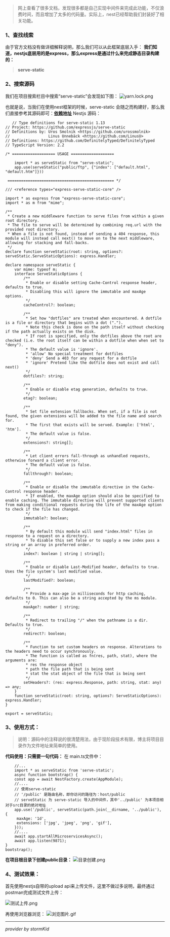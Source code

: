 > 网上查看了很多文档，发现很多都是自己实现中间件来完成此功能，不仅浪费时间，而且增加了太多的代码量。实际上，nest已经帮助我们封装好了相关功能。

### 1、查找线索
由于官方文档没有做详细解释说明，那么我们可以从此框架底层入手：
**我们知道，nestjs底层用的是express，那么express是通过什么来完成静态目录构建的：**
>**serve-static**

### 2、搜索源码
我们在项目搜索栏目中搜索“serve-static”会发现如下图：
![yarn.lock.png](https://upload-images.jianshu.io/upload_images/4253553-2009c02ddd20f1c8.png?imageMogr2/auto-orient/strip%7CimageView2/2/w/1240)

也就是说，当我们在使用nest框架的时候，serve-static 会随之而构建好，那么我们直接参考其源码即可：**[依赖地址](https://github.com/expressjs/serve-static)**
Nestjs 源码：
```@typescript
   // Type definitions for serve-static 1.13
// Project: https://github.com/expressjs/serve-static
// Definitions by: Uros Smolnik <https://github.com/urossmolnik>
//                 Linus Unnebäck <https://github.com/LinusU>
// Definitions: https://github.com/DefinitelyTyped/DefinitelyTyped
// TypeScript Version: 2.2

/* =================== USAGE ===================

    import * as serveStatic from "serve-static";
    app.use(serveStatic("public/ftp", {"index": ["default.html", "default.htm"]}))

 =============================================== */

/// <reference types="express-serve-static-core" />

import * as express from "express-serve-static-core";
import * as m from "mime";

/**
 * Create a new middleware function to serve files from within a given root directory.
 * The file to serve will be determined by combining req.url with the provided root directory.
 * When a file is not found, instead of sending a 404 response, this module will instead call next() to move on to the next middleware, allowing for stacking and fall-backs.
 */
declare function serveStatic(root: string, options?: serveStatic.ServeStaticOptions): express.Handler;

declare namespace serveStatic {
    var mime: typeof m;
    interface ServeStaticOptions {
        /**
         * Enable or disable setting Cache-Control response header, defaults to true. 
         * Disabling this will ignore the immutable and maxAge options.
         */
        cacheControl?: boolean;

        /**
         * Set how "dotfiles" are treated when encountered. A dotfile is a file or directory that begins with a dot (".").
         * Note this check is done on the path itself without checking if the path actually exists on the disk.
         * If root is specified, only the dotfiles above the root are checked (i.e. the root itself can be within a dotfile when when set to "deny").
         * The default value is 'ignore'.
         * 'allow' No special treatment for dotfiles
         * 'deny' Send a 403 for any request for a dotfile
         * 'ignore' Pretend like the dotfile does not exist and call next()
         */
        dotfiles?: string;

        /**
         * Enable or disable etag generation, defaults to true.
         */
        etag?: boolean;

        /**
         * Set file extension fallbacks. When set, if a file is not found, the given extensions will be added to the file name and search for.
         * The first that exists will be served. Example: ['html', 'htm'].
         * The default value is false.
         */
        extensions?: string[];

        /**
         * Let client errors fall-through as unhandled requests, otherwise forward a client error.
         * The default value is false.
         */
        fallthrough?: boolean;

        /**
         * Enable or disable the immutable directive in the Cache-Control response header.
         * If enabled, the maxAge option should also be specified to enable caching. The immutable directive will prevent supported clients from making conditional requests during the life of the maxAge option to check if the file has changed.
         */
        immutable?: boolean;

        /**
         * By default this module will send "index.html" files in response to a request on a directory.
         * To disable this set false or to supply a new index pass a string or an array in preferred order.
         */
        index?: boolean | string | string[];

        /**
         * Enable or disable Last-Modified header, defaults to true. Uses the file system's last modified value.
         */
        lastModified?: boolean;

        /**
         * Provide a max-age in milliseconds for http caching, defaults to 0. This can also be a string accepted by the ms module.
         */
        maxAge?: number | string;

        /**
         * Redirect to trailing "/" when the pathname is a dir. Defaults to true.
         */
        redirect?: boolean;

        /**
         * Function to set custom headers on response. Alterations to the headers need to occur synchronously.
         * The function is called as fn(res, path, stat), where the arguments are:
         * res the response object
         * path the file path that is being sent
         * stat the stat object of the file that is being sent
         */
        setHeaders?: (res: express.Response, path: string, stat: any) => any;
    }
    function serveStatic(root: string, options?: ServeStaticOptions): express.Handler;
}

export = serveStatic;

```
### 3、使用方式：
>说明：源码中的注释说的很清楚用法，由于现阶段技术有限，博主将项目目录作为文件地址来简单的使用。

**代码使用：只需要一句代码：**
在 main.ts文件中：
```@typescript
    //...
    import * as serveStatic from 'serve-static';
    async function bootstrap() {
    const app = await NestFactory.create(AppModule);
    //....
    // 使用serve-static
    // '/public' 是路由名称，即你访问的路径为：host/public
    // serveStatic 为 serve-static 导入的中间件，其中'../public' 为本项目相对于src目录的绝对地址
    app.use('/public', serveStatic(path.join(__dirname, '../public'), {
     maxAge: '1d',
     extensions: ['jpg', 'jpeg', 'png', 'gif'],
    }));
    //....
    await app.startAllMicroservicesAsync();
    await app.listen(9871);
}
bootstrap();

```

**在项目根目录下创建public目录：**
![目录创建.png](https://upload-images.jianshu.io/upload_images/4253553-5d4d2203cb6eef82.png?imageMogr2/auto-orient/strip%7CimageView2/2/w/1240)


### 4、测试效果：
首先使用nestjs自带的upload api来上传文件，这里不做过多说明，最终通过postman完成测试文件上传：

![测试上传.png](https://upload-images.jianshu.io/upload_images/4253553-5b2498b7fa8aa1e4.png?imageMogr2/auto-orient/strip%7CimageView2/2/w/1240)

再使用浏览器浏览：
![浏览图片.gif](https://upload-images.jianshu.io/upload_images/4253553-17d888a490050d85.gif?imageMogr2/auto-orient/strip)


---
*provider by stormKid*

